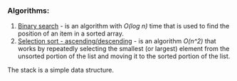 ### Algorithms: 

1. [Binary search](https://github.com/hakloi/python_portfolio/blob/main/practice/algorithms/binary_search.py) - 
 is an algorithm with _O(log n)_ time that is used to find the position of an item in a sorted array. 
2. [Selection sort - ascending/descending](https://github.com/hakloi/python_portfolio/blob/main/practice/algorithms/selection_sort.py) -
is an algorithm _O(n^2)_ that works by repeatedly selecting the smallest (or largest) element from the unsorted portion of the list and moving it to the sorted portion of the list.


The stack is a simple data structure. 